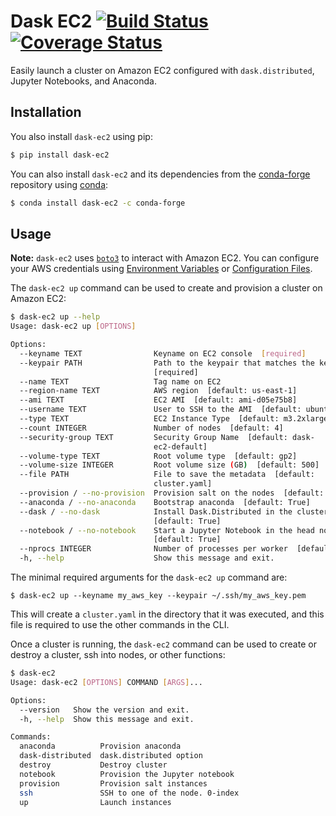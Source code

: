 # Dask EC2 [![Build Status](https://travis-ci.org/dask/dask-ec2.svg?branch=master)](https://travis-ci.org/dask/dask-ec2) [![Coverage Status](https://coveralls.io/repos/github/dask/dask-ec2/badge.svg?branch=master)](https://coveralls.io/github/dask/dask-ec2?branch=master)

Easily launch a cluster on Amazon EC2 configured with `dask.distributed`,
Jupyter Notebooks, and Anaconda.

## Installation

You also install `dask-ec2` using pip:

```bash
$ pip install dask-ec2
```

You can also install `dask-ec2` and its dependencies from the
[conda-forge](https://conda-forge.github.io/) repository using
[conda](https://www.continuum.io/downloads):

```bash
$ conda install dask-ec2 -c conda-forge
```

## Usage

**Note:** `dask-ec2` uses
[`boto3`](http://boto3.readthedocs.io/en/latest/index.html) to interact with
Amazon EC2. You can configure your AWS credentials using
[Environment Variables](http://boto3.readthedocs.io/en/latest/guide/configuration.html#environment-variables)
or [Configuration Files](http://boto3.readthedocs.io/en/latest/guide/configuration.html#configuration-files).

The `dask-ec2 up` command can be used to create and provision a cluster on Amazon EC2:

```bash
$ dask-ec2 up --help
Usage: dask-ec2 up [OPTIONS]

Options:
  --keyname TEXT                Keyname on EC2 console  [required]
  --keypair PATH                Path to the keypair that matches the keyname
                                [required]
  --name TEXT                   Tag name on EC2
  --region-name TEXT            AWS region  [default: us-east-1]
  --ami TEXT                    EC2 AMI  [default: ami-d05e75b8]
  --username TEXT               User to SSH to the AMI  [default: ubuntu]
  --type TEXT                   EC2 Instance Type  [default: m3.2xlarge]
  --count INTEGER               Number of nodes  [default: 4]
  --security-group TEXT         Security Group Name  [default: dask-
                                ec2-default]
  --volume-type TEXT            Root volume type  [default: gp2]
  --volume-size INTEGER         Root volume size (GB)  [default: 500]
  --file PATH                   File to save the metadata  [default:
                                cluster.yaml]
  --provision / --no-provision  Provision salt on the nodes  [default: True]
  --anaconda / --no-anaconda    Bootstrap anaconda  [default: True]
  --dask / --no-dask            Install Dask.Distributed in the cluster
                                [default: True]
  --notebook / --no-notebook    Start a Jupyter Notebook in the head node
                                [default: True]
  --nprocs INTEGER              Number of processes per worker  [default: 1]
  -h, --help                    Show this message and exit.
```

The minimal required arguments for the `dask-ec2 up` command are:

```
$ dask-ec2 up --keyname my_aws_key --keypair ~/.ssh/my_aws_key.pem
```

This will create a `cluster.yaml` in the directory that it was executed, and
this file is required to use the other commands in the CLI.

Once a cluster is running, the `dask-ec2` command can be used to create or destroy
a cluster, ssh into nodes, or other functions:

```bash
$ dask-ec2
Usage: dask-ec2 [OPTIONS] COMMAND [ARGS]...

Options:
  --version   Show the version and exit.
  -h, --help  Show this message and exit.

Commands:
  anaconda          Provision anaconda
  dask-distributed  dask.distributed option
  destroy           Destroy cluster
  notebook          Provision the Jupyter notebook
  provision         Provision salt instances
  ssh               SSH to one of the node. 0-index
  up                Launch instances
```
